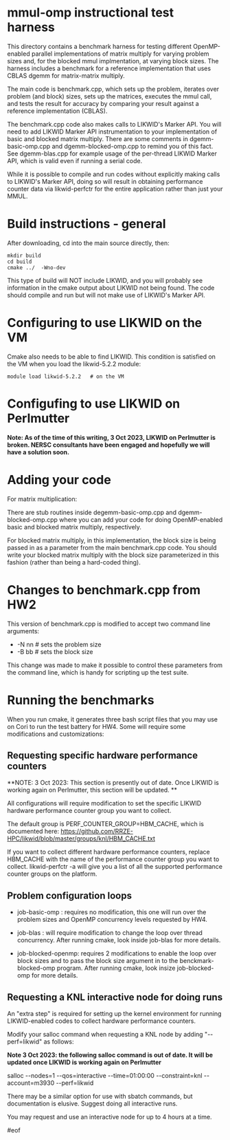 # mmul-omp instructional test harness

This directory contains a benchmark harness for testing different OpenMP-enabled parallel
implementations of matrix multiply for varying problem sizes and, for the blocked mmul 
implmentation, at varying block sizes. The harness includes a benchmark for a reference
implementation that uses CBLAS dgemm for matrix-matrix multiply. 

The main code is benchmark.cpp, which sets up the problem, iterates over problem
(and block) sizes, sets up the matrices, executes the mmul call, and tests the
result for accuracy by comparing your result against a reference implementation (CBLAS).

The benchmark.cpp code also makes calls to LIKWID's Marker API. You will need to add
LIKWID Marker API instrumentation to your implementation of basic and blocked matrix
multiply. There are some comments in dgemm-basic-omp.cpp and dgemm-blocked-omp.cpp
to remind you of this fact. See dgemm-blas.cpp for example usage of the per-thread
LIKWID Marker API, which is valid even if running a serial code.

While it is possible to compile and run codes without explicitly making calls to LIKWID's
Marker API, doing so will result in obtaining performance counter data via likwid-perfctr 
for the entire application rather than just your MMUL.


# Build instructions - general

After downloading, cd into the main source directly, then:

    mkdir build  
    cd build  
    cmake ../  -Wno-dev

This type of build will NOT include LIKWID, and you will probably see information in the cmake
output about LIKWID not being found. The code should compile and run but will not make use of 
LIKWID's Marker API.

# Configuring to use LIKWID on the VM

Cmake also needs to be able to find LIKWID. This condition is satisfied on the VM 
when you load the likwid-5.2.2 module:  

    module load likwid-5.2.2   # on the VM

# Configufing to use LIKWID on Perlmutter

 **Note: As of the time of this writing, 3 Oct 2023, LIKWID on Perlmutter is broken. NERSC consultants have
been engaged and hopefully we will have a solution soon.**


# Adding your code

For matrix multiplication:

There are stub routines inside degemm-basic-omp.cpp and dgemm-blocked-omp.cpp where you can
add your code for doing OpenMP-enabled basic and blocked matrix multiply, respectively.

For blocked matrix multiply, in this implementation, the block size is being passed in as
a parameter from the main benchmark.cpp code. You should write your blocked matrix multiply
with the block size parameterized in this fashion (rather than being a hard-coded thing). 

# Changes to benchmark.cpp from HW2

This version of benchmark.cpp is modified to accept two command line arguments:

* -N nn   # sets the problem size  
* -B bb   # sets the block size

This change was made to make it possible to control these parameters from the command
line, which is handy for scripting up the test suite.

# Running the benchmarks

When you run cmake, it generates three bash script files that you may use on Cori to
run the test battery for HW4. Some will require some modifications and customizations:

## Requesting specific  hardware performance counters

  **NOTE: 3 Oct 2023:  This section is presently out of date. Once LIKWID is working again
on Perlmutter, this section will be updated. **

All configurations will require modification to set the specific LIKWID hardware performance
counter group you want to collect. 


The default group is PERF_COUNTER_GROUP=HBM_CACHE, which
is documented here: https://github.com/RRZE-HPC/likwid/blob/master/groups/knl/HBM_CACHE.txt

If you want to collect different hardware performance counters, replace HBM_CACHE with the
name of the performance counter group you want to collect. likwid-perfctr -a will give
you a list of all the supported performance counter groups on the platform.

##  Problem configuration loops

* job-basic-omp : requires no modification, this one will run over the problem sizes and
OpenMP concurrency levels requested by HW4.

* job-blas : will require modification to change the loop over thread concurrency. After
running cmake, look inside job-blas for more details.

* job-blocked-openmp: requires 2 modifications to enable the loop over block sizes and
to pass the block size argument in to the benckmark-blocked-omp program. After running
cmake, look insize job-blocked-omp for more details.

## Requesting a KNL interactive node for doing runs

An "extra step" is required for setting up the kernel environment for running LIKWID-enabled codes to collect hardware performance counters.

Modify your salloc command when requesting a KNL node by adding "--perf=likwid" as follows:

 **Note 3 Oct 2023: the following salloc command is out of date. It will be updated once
LIKWID is working again on Perlmutter**

salloc --nodes=1 --qos=interactive --time=01:00:00 --constraint=knl --account=m3930 --perf=likwid

There may be a similar option for use with sbatch commands, but documentation is elusive.
Suggest doing all interactive runs.

You may request and use an interactive node for up to 4 hours at a time.


#eof
